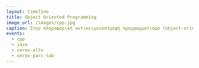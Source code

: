 ```yaml
---
layout: timeline 
title: Object Oriented Programming 
image_url: /images/cpp.jpg
caption: Στην πληροφορική αντικειμενοστρεφή προγραμματισμό (object-oriented programming) ή ΑΠ, ονομάζουμε ένα προγραμματιστικό υπόδειγμα το οποίο εμφανίστηκε στα τέλη της δεκαετίας του 1960 και καθιερώθηκε κατά τη δεκαετία του 1990, αντικαθιστώντας σε μεγάλο βαθμό το παραδοσιακό υπόδειγμα του δομημένου προγραμματισμού. Πρόκειται για μία μεθοδολογία ανάπτυξης προγραμμάτων, υποστηριζόμενη από κατάλληλες γλώσσες προγραμματισμού, όπου ο χειρισμός σχετιζόμενων δεδομένων και των διαδικασιών που επενεργούν σε αυτά γίνεται από κοινού, μέσω μίας δομής δεδομένων που τα περιβάλλει ως αυτόνομη οντότητα με ταυτότητα και δικά της χαρακτηριστικά.  
events:
  - cpp
  - java
  - xerox-alto
  - xerox-parc-tab
---
```


